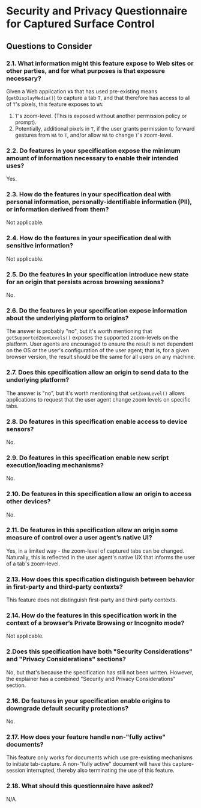 # Security and Privacy Questionnaire for Captured Surface Control

## Questions to Consider

### 2.1. What information might this feature expose to Web sites or other parties, and for what purposes is that exposure necessary?

Given a Web application `WA` that has used pre-existing means (`getDisplayMedia()`) to capture a tab `T`, and that therefore has access to all of `T`'s pixels, this feature exposes to `WA`:
1. `T`'s zoom-level. (This is exposed without another permission policy or prompt).
2. Potentially, additional pixels in `T`, if the user grants permission to forward gestures from `WA` to `T`, and/or allow `WA` to change `T`'s zoom-level.

### 2.2. Do features in your specification expose the minimum amount of information necessary to enable their intended uses?

Yes.

### 2.3. How do the features in your specification deal with personal information, personally-identifiable information (PII), or information derived from them?

Not applicable.

### 2.4. How do the features in your specification deal with sensitive information?

Not applicable.

### 2.5. Do the features in your specification introduce new state for an origin that persists across browsing sessions?

No.

### 2.6. Do the features in your specification expose information about the underlying platform to origins?

The answer is probably "no", but it's worth mentioning that `getSupportedZoomLevels()` exposes the supported zoom-levels on the platform. User agents are encouraged to ensure the result is not dependent on the OS or the user's configuration of the user agent; that is, for a given browser version, the result should be the same for all users on any machine.

### 2.7. Does this specification allow an origin to send data to the underlying platform?

The answer is "no", but it's worth mentioning that `setZoomLevel()` allows applications to request that the user agent change zoom levels on specific tabs.

### 2.8. Do features in this specification enable access to device sensors?

No.

### 2.9. Do features in this specification enable new script execution/loading mechanisms?

No.

### 2.10. Do features in this specification allow an origin to access other devices?

No.

### 2.11. Do features in this specification allow an origin some measure of control over a user agent’s native UI?

Yes, in a limited way - the zoom-level of captured tabs can be changed. Naturally, this is reflected in the user agent's native UX that informs the user of a tab's zoom-level.

### 2.13. How does this specification distinguish between behavior in first-party and third-party contexts?

This feature does not distinguish first-party and third-party contexts.

### 2.14. How do the features in this specification work in the context of a browser’s Private Browsing or Incognito mode?

Not applicable.


### 2.Does this specification have both "Security Considerations" and "Privacy Considerations" sections?

No, but that's because the specification has still not been written. However, the explainer has a combined "Security and Privacy Considerations" section.

### 2.16. Do features in your specification enable origins to downgrade default security protections?

No.

### 2.17. How does your feature handle non-"fully active" documents?

This feature only works for documents which use pre-existing mechanisms to initiate tab-capture. A non-"fully active" document will have this capture-session interrupted, thereby also terminating the use of this feature.

### 2.18. What should this questionnaire have asked?

N/A

